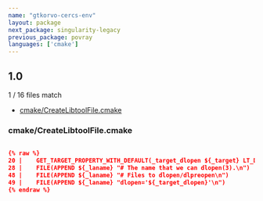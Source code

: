 ```yaml
---
name: "gtkorvo-cercs-env"
layout: package
next_package: singularity-legacy
previous_package: povray
languages: ['cmake']
---
```

## 1.0
1 / 16 files match

 - [cmake/CreateLibtoolFile.cmake](#cmakecreatelibtoolfilecmake)

### cmake/CreateLibtoolFile.cmake

```cmake

{% raw %}
20 |    GET_TARGET_PROPERTY_WITH_DEFAULT(_target_dlopen ${_target} LT_DLOPEN "")
28 |    FILE(APPEND ${_laname} "# The name that we can dlopen(3).\n")
48 |    FILE(APPEND ${_laname} "# Files to dlopen/dlpreopen\n")
49 |    FILE(APPEND ${_laname} "dlopen='${_target_dlopen}'\n")
{% endraw %}

```